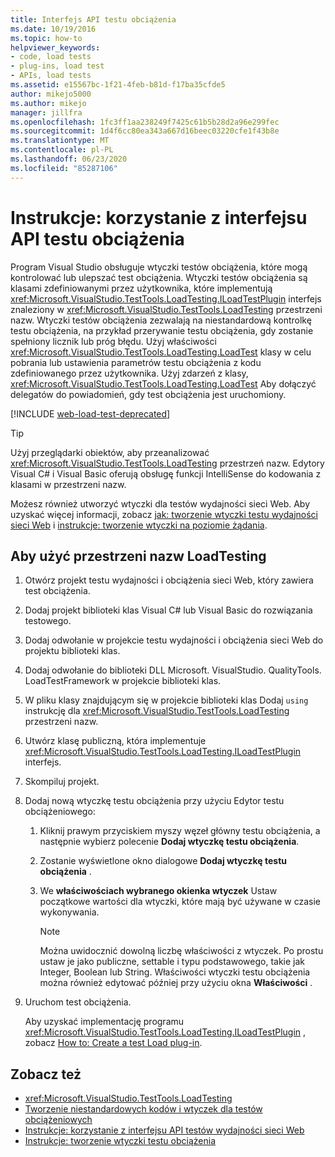 ```yaml
---
title: Interfejs API testu obciążenia
ms.date: 10/19/2016
ms.topic: how-to
helpviewer_keywords:
- code, load tests
- plug-ins, load test
- APIs, load tests
ms.assetid: e15567bc-1f21-4feb-b81d-f17ba35cfde5
author: mikejo5000
ms.author: mikejo
manager: jillfra
ms.openlocfilehash: 1fc3ff1aa238249f7425c61b5b28d2a96e299fec
ms.sourcegitcommit: 1d4f6cc80ea343a667d16beec03220cfe1f43b8e
ms.translationtype: MT
ms.contentlocale: pl-PL
ms.lasthandoff: 06/23/2020
ms.locfileid: "85287106"
---
```

# <a name="how-to-use-the-load-test-api"></a>Instrukcje: korzystanie z interfejsu API testu obciążenia

Program Visual Studio obsługuje wtyczki testów obciążenia, które mogą kontrolować lub ulepszać test obciążenia. Wtyczki testów obciążenia są klasami zdefiniowanymi przez użytkownika, które implementują <xref:Microsoft.VisualStudio.TestTools.LoadTesting.ILoadTestPlugin> interfejs znaleziony w <xref:Microsoft.VisualStudio.TestTools.LoadTesting> przestrzeni nazw. Wtyczki testów obciążenia zezwalają na niestandardową kontrolkę testu obciążenia, na przykład przerywanie testu obciążenia, gdy zostanie spełniony licznik lub próg błędu. Użyj właściwości <xref:Microsoft.VisualStudio.TestTools.LoadTesting.LoadTest> klasy w celu pobrania lub ustawienia parametrów testu obciążenia z kodu zdefiniowanego przez użytkownika. Użyj zdarzeń z klasy, <xref:Microsoft.VisualStudio.TestTools.LoadTesting.LoadTest> Aby dołączyć delegatów do powiadomień, gdy test obciążenia jest uruchomiony.

[!INCLUDE [web-load-test-deprecated](includes/web-load-test-deprecated.md)]

> [!TIP]
> Użyj przeglądarki obiektów, aby przeanalizować <xref:Microsoft.VisualStudio.TestTools.LoadTesting> przestrzeń nazw. Edytory Visual C# i Visual Basic oferują obsługę funkcji IntelliSense do kodowania z klasami w przestrzeni nazw.

Możesz również utworzyć wtyczki dla testów wydajności sieci Web. Aby uzyskać więcej informacji, zobacz [jak: tworzenie wtyczki testu wydajności sieci Web](../test/how-to-create-a-web-performance-test-plug-in.md) i [instrukcje: tworzenie wtyczki na poziomie żądania](../test/how-to-create-a-request-level-plug-in.md).

## <a name="to-use-the-loadtesting-namespace"></a>Aby użyć przestrzeni nazw LoadTesting

1. Otwórz projekt testu wydajności i obciążenia sieci Web, który zawiera test obciążenia.

2. Dodaj projekt biblioteki klas Visual C# lub Visual Basic do rozwiązania testowego.

3. Dodaj odwołanie w projekcie testu wydajności i obciążenia sieci Web do projektu biblioteki klas.

4. Dodaj odwołanie do biblioteki DLL Microsoft. VisualStudio. QualityTools. LoadTestFramework w projekcie biblioteki klas.

5. W pliku klasy znajdującym się w projekcie biblioteki klas Dodaj `using` instrukcję dla <xref:Microsoft.VisualStudio.TestTools.LoadTesting> przestrzeni nazw.

6. Utwórz klasę publiczną, która implementuje <xref:Microsoft.VisualStudio.TestTools.LoadTesting.ILoadTestPlugin> interfejs.

7. Skompiluj projekt.

8. Dodaj nową wtyczkę testu obciążenia przy użyciu Edytor testu obciążeniowego:

    1. Kliknij prawym przyciskiem myszy węzeł główny testu obciążenia, a następnie wybierz polecenie **Dodaj wtyczkę testu obciążenia**.

    2. Zostanie wyświetlone okno dialogowe **Dodaj wtyczkę testu obciążenia** .

    3. We **właściwościach wybranego okienka wtyczek** Ustaw początkowe wartości dla wtyczki, które mają być używane w czasie wykonywania.

        > [!NOTE]
        > Można uwidocznić dowolną liczbę właściwości z wtyczek. Po prostu ustaw je jako publiczne, settable i typu podstawowego, takie jak Integer, Boolean lub String. Właściwości wtyczki testu obciążenia można również edytować później przy użyciu okna **Właściwości** .

9. Uruchom test obciążenia.

     Aby uzyskać implementację programu <xref:Microsoft.VisualStudio.TestTools.LoadTesting.ILoadTestPlugin> , zobacz [How to: Create a test Load plug-in](../test/how-to-create-a-load-test-plug-in.md).

## <a name="see-also"></a>Zobacz też

- <xref:Microsoft.VisualStudio.TestTools.LoadTesting>
- [Tworzenie niestandardowych kodów i wtyczek dla testów obciążeniowych](../test/create-custom-code-and-plug-ins-for-load-tests.md)
- [Instrukcje: korzystanie z interfejsu API testów wydajności sieci Web](../test/how-to-use-the-web-performance-test-api.md)
- [Instrukcje: tworzenie wtyczki testu obciążenia](../test/how-to-create-a-load-test-plug-in.md)

